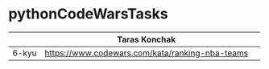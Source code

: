 # pythonCodeWarsTasks
| | Taras Konchak | |
| -------------- |:-------------:| -----:|
| 6-kyu | https://www.codewars.com/kata/ranking-nba-teams |